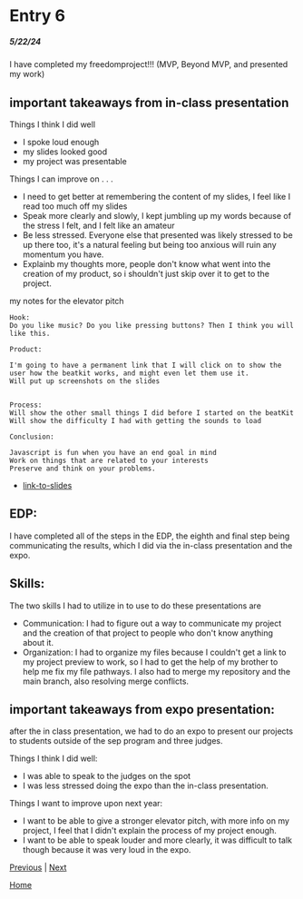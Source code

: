 # Entry 6
##### 5/22/24

I have completed my freedomproject!!! (MVP, Beyond MVP, and presented my work)


## important takeaways from in-class presentation
Things I think I did well
* I spoke loud enough
* my slides looked good
* my project was presentable

Things I can improve on . . .
* I need to get better at remembering the content of my slides, I feel like I read too much off my slides
* Speak more clearly and slowly, I kept jumbling up my words because of the stress I felt, and I felt like an amateur
* Be less stressed. Everyone else that presented was likely stressed to be up there too, it's a natural feeling but being too anxious will ruin any momentum you have.
* Explainb my thoughts more, people don't know what went into the creation of my product, so i shouldn't just skip over it to get to the project.

my notes for the elevator pitch

```
Hook:
Do you like music? Do you like pressing buttons? Then I think you will like this.

Product:

I'm going to have a permanent link that I will click on to show the user how the beatkit works, and might even let them use it.
Will put up screenshots on the slides


Process:
Will show the other small things I did before I started on the beatKit
Will show the difficulty I had with getting the sounds to load

Conclusion:

Javascript is fun when you have an end goal in mind
Work on things that are related to your interests
Preserve and think on your problems.
```

* [link-to-slides](https://docs.google.com/presentation/d/1yHo2iNFqglOyMtos_2NfySCTtuh9JD0_zPPQPlb8DCE/edit#slide=id.p)


## EDP:

I have completed all of the steps in the EDP, the eighth and final step being communicating the results, which I did via the in-class presentation and the expo.

## Skills:
The two skills I had to utilize in to use to do these presentations are
* Communication:
 I had to figure out a way to communicate my project and the creation of that project to people who don't know anything about it.
 * Organization:
 I had to organize my files because I couldn't get a link to my project preview to work, so I had to get the help of my brother to help me fix my file pathways. I also had to merge my repository and the main branch, also resolving merge conflicts.


## important takeaways from expo presentation:
after the in class presentation, we had to do an expo to present our projects to students outside of the sep program and three judges.

Things I think I did well:
* I was able to speak to the judges on the spot
* I was less stressed doing the expo than the in-class presentation.

Things I want to improve upon next year:
* I want to be able to give a stronger elevator pitch, with more info on my project, I feel that I didn't explain the process of my project enough.
* I want to be able to speak louder and more clearly, it was difficult to talk though because it was very loud in the expo.

[Previous](entry05.md) | [Next](entry07.md)

[Home](../README.md)
